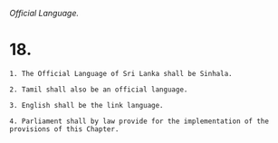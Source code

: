 *Official Language.*

# 18.

    1. The Official Language of Sri Lanka shall be Sinhala.

    2. Tamil shall also be an official language.

    3. English shall be the link language.

    4. Parliament shall by law provide for the implementation of the provisions of this Chapter.